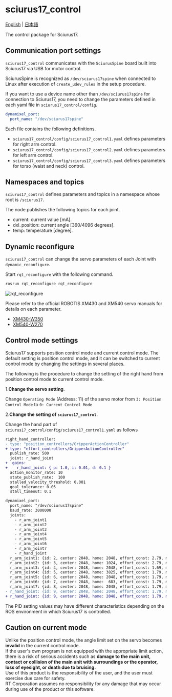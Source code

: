 # sciurus17_control

[English](README.en.md) | [日本語](README.md)

The control package for Sciurus17.

## Communication port settings

`sciurus17_control` communicates with the `SciurusSpine` board built into Sciurus17 via USB for motor control.

SciurusSpine is recognized as `/dev/sciurus17spine` when connected to Linux after execution of `create_udev_rules` in the setup procedure.

If you want to use a device name other than `/dev/sciurus17spine` for connection to Sciurus17,
you need to change the parameters defined in each yaml file in `sciurus17_control/config`.

```yaml
dynamixel_port:
  port_name: "/dev/sciurus17spine"
```

Each file contains the following definitions.  

- `sciurus17_control/config/sciurus17_control1.yaml` defines parameters for right arm control.
- `sciurus17_control/config/sciurus17_control2.yaml` defines parameters for left arm control.
- `sciurus17_control/config/sciurus17_control3.yaml` defines parameters for torso (waist and neck) control.

## Namespaces and topics

`sciurus17_control` defines parameters and topics in a namespace whose root is `/sciurus17`.

The node publishes the following topics for each joint.

- current: current value [mA].
- dxl_position: current angle [360/4096 degrees].
- temp: temperature [degree].

## Dynamic reconfigure

`sciurus17_control` can change the servo parameters of each Joint with `dynamic_reconfigure`.

Start `rqt_reconfigure` with the following command.

```bash
rosrun rqt_reconfigure rqt_reconfigure
```

![rqt_reconfigure](https://rt-net.github.io/images/sciurus17/readme_rqt_reconfigure.png)

Please refer to the official ROBOTIS XM430 and XM540 servo manuals for details on each parameter.

- [XM430-W350](http://emanual.robotis.com/docs/en/dxl/x/xm430-w350/)
- [XM540-W270](http://emanual.robotis.com/docs/en/dxl/x/xm540-w270/)

## Control mode settings

Sciurus17 supports position control mode and current control mode.
The default setting is position control mode, and it can be switched to current control mode by changing the settings in several places.

The following is the procedure to change the setting of the right hand from position control mode to current control mode.

1.**Change the servo setting**.

Change `Operating Mode` (Address: 11) of the servo motor from `3: Position Control Mode` to `0: Current Control Mode`

2.**Change the setting of `sciurus17_control`**.

Change the hand part of `sciurus17_control/config/sciurus17_control1.yaml` as follows

```diff
right_hand_controller:
- type: "position_controllers/GripperActionController"
+ type: "effort_controllers/GripperActionController"
  publish_rate: 500
  joint: r_hand_joint
+  gains:
+    r_hand_joint: { p: 1.0, i: 0.01, d: 0.1 }
  action_monitor_rate: 10
  state_publish_rate:  100
  stalled_velocity_threshold: 0.001
  goal_tolerance: 0.05
  stall_timeout: 0.1

dynamixel_port:
  port_name: "/dev/sciurus17spine"
  baud_rate: 3000000
  joints:
    - r_arm_joint1
    - r_arm_joint2
    - r_arm_joint3
    - r_arm_joint4
    - r_arm_joint5
    - r_arm_joint6
    - r_arm_joint7
    - r_hand_joint
  r_arm_joint1: {id: 2, center: 2048, home: 2048, effort_const: 2.79, mode: 3 }
  r_arm_joint2: {id: 3, center: 2048, home: 1024, effort_const: 2.79, mode: 3 }
  r_arm_joint3: {id: 4, center: 2048, home: 2048, effort_const: 1.69, mode: 3 }
  r_arm_joint4: {id: 5, center: 2048, home: 3825, effort_const: 1.79, mode: 3 }
  r_arm_joint5: {id: 6, center: 2048, home: 2048, effort_const: 1.79, mode: 3 }
  r_arm_joint6: {id: 7, center: 2048, home:  683, effort_const: 1.79, mode: 3 }
  r_arm_joint7: {id: 8, center: 2048, home: 2048, effort_const: 1.79, mode: 3 }
- r_hand_joint: {id: 9, center: 2048, home: 2048, effort_const: 1.79, mode: 3 }
+ r_hand_joint: {id: 9, center: 2048, home: 2048, effort_const: 1.79, mode: 0 }
```

The PID setting values may have different characteristics depending on the ROS environment in which Sciurus17 is controlled.  

## Caution on current mode

Unlike the position control mode, the angle limit set on the servo becomes **invalid** in the current control mode.  
If the user's own program is not equipped with the appropriate limit action, there is a risk of serious accidents such as **damage to the main unit, contact or collision of the main unit with surroundings or the operator, loss of eyesight, or death due to bruising.**  
Use of this product is the responsibility of the user, and the user must exercise due care for safety.  
RT Corporation assumes no responsibility for any damage that may occur during use of the product or this software.
